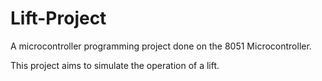 # Lift-Project
A microcontroller programming project done on the 8051 Microcontroller. 

This project aims to simulate the operation of a lift. 
